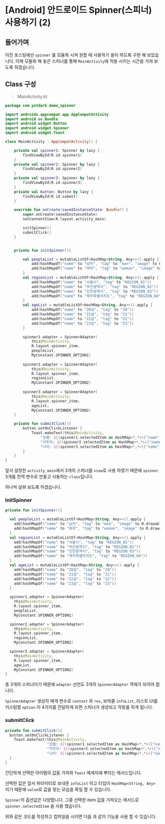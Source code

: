 # [Android] 안드로이드 Spinner(스피너) 사용하기 (2)

## 들어가며

이전 포스팅에선 `spinner` 를 모듈화 시켜 원할 때 사용하기 용이 하도록 구현 해 보았습니다. 이제 모듈화 해 놓은 스피너를 통해 `MainActivity`에 적용 시키는 시간을 가져 보도록 하겠습니다.

## Class 구성

> MainActivity.kt

```kotlin
package com.yotdark.demo_spinner

import androidx.appcompat.app.AppCompatActivity
import android.os.Bundle
import android.widget.Button
import android.widget.Spinner
import android.widget.Toast

class MainActivity : AppCompatActivity() {

    private val spinner1: Spinner by lazy {
        findViewById(R.id.spinner1)
    }
    private val spinner2: Spinner by lazy {
        findViewById(R.id.spinner2)
    }
    private val spinner3: Spinner by lazy {
        findViewById(R.id.spinner3)
    }
    private val button: Button by lazy {
        findViewById(R.id.submit)
    }

    override fun onCreate(savedInstanceState: Bundle?) {
        super.onCreate(savedInstanceState)
        setContentView(R.layout.activity_main)

        initSpinner()
        submitClick()
    }


    private fun initSpinner(){

        val peopleList = mutableListOf<HashMap<String, Any>>().apply {
            add(hashMapOf("name" to "남자", "tag" to "man", "image" to R.drawable.spinner_item_man))
            add(hashMapOf("name" to "여자", "tag" to "woman", "image" to R.drawable.spinner_item_woman))
        }
        val regionList = mutableListOf<HashMap<String, Any>>().apply {
            add(hashMapOf("name" to "서울시", "tag" to "REGION_01"))
            add(hashMapOf("name" to "부산광역시", "tag" to "REGION_02"))
            add(hashMapOf("name" to "인천광역시", "tag" to "REGION_03"))
            add(hashMapOf("name" to "제주특별자치도", "tag" to "REGION_04"))
        }
        val ageList = mutableListOf<HashMap<String, Any>>().apply {
            add(hashMapOf("name" to "20살", "tag" to "20"))
            add(hashMapOf("name" to "21살", "tag" to "21"))
            add(hashMapOf("name" to "22살", "tag" to "22"))
            add(hashMapOf("name" to "23살", "tag" to "23"))
        }

        spinner1.adapter = SpinnerAdapter(
            this@MainActivity,
            R.layout.spinner_item,
            peopleList,
            MyConstant.SPINNER_OPTION1)
        
        spinner2.adapter = SpinnerAdapter(
            this@MainActivity,
            R.layout.spinner_item,
            regionList,
            MyConstant.SPINNER_OPTION2)
        
        spinner3.adapter = SpinnerAdapter(
            this@MainActivity,
            R.layout.spinner_item,
            ageList,
            MyConstant.SPINNER_OPTION2)
    }

    private fun submitClick(){
        button.setOnClickListener {
            Toast.makeText(this@MainActivity,
                "성별: ${(spinner1.selectedItem as HashMap<*,*>)["name"]}\n" +
                "거주지: ${(spinner2.selectedItem as HashMap<*,*>)["name"]}\n" +
                "나이: ${(spinner3.selectedItem as HashMap<*,*>)["name"]}\n", 																	Toast.LENGTH_LONG).show()
        }
    }
}
```

앞서 설정한 `activity_main`에서 3개의 스피너를 `view`로 사용 하였기 때문에 `spinner` 3개를 전역 변수로 만들고 사용하는 `class`입니다. 

하나씩 살펴 보도록 하겠습니다.

### InitSpinner

```kotlin
private fun initSpinner(){

  val peopleList = mutableListOf<HashMap<String, Any>>().apply {
    add(hashMapOf("name" to "남자", "tag" to "man", "image" to R.drawable.spinner_item_man))
    add(hashMapOf("name" to "여자", "tag" to "woman", "image" to R.drawable.spinner_item_woman))
  }
  val regionList = mutableListOf<HashMap<String, Any>>().apply {
    add(hashMapOf("name" to "서울시", "tag" to "REGION_01"))
    add(hashMapOf("name" to "부산광역시", "tag" to "REGION_02"))
    add(hashMapOf("name" to "인천광역시", "tag" to "REGION_03"))
    add(hashMapOf("name" to "제주특별자치도", "tag" to "REGION_04"))
  }
  val ageList = mutableListOf<HashMap<String, Any>>().apply {
    add(hashMapOf("name" to "20살", "tag" to "20"))
    add(hashMapOf("name" to "21살", "tag" to "21"))
    add(hashMapOf("name" to "22살", "tag" to "22"))
    add(hashMapOf("name" to "23살", "tag" to "23"))
  }

  spinner1.adapter = SpinnerAdapter(
    this@MainActivity,
    R.layout.spinner_item,
    peopleList,
    MyConstant.SPINNER_OPTION1)

  spinner2.adapter = SpinnerAdapter(
    this@MainActivity,
    R.layout.spinner_item,
    regionList,
    MyConstant.SPINNER_OPTION2)

  spinner3.adapter = SpinnerAdapter(
    this@MainActivity,
    R.layout.spinner_item,
    ageList,
    MyConstant.SPINNER_OPTION2)
}
```

총 3개의 스피너이기 때문에 `adapter` 선언도 3개의 `SpinnerAdapter` 객체가 되어야 합니다. 

`SpinnerAdapter` 생성자 매게 변수로 `context` 와 `res`, 보여줄 `infoList`, 리스트 UI를 커스텀할 `option` 이 4가지를 전달하게 되면 스피너가 생성되고 작동를 하게 됩니다.



### submitClick

```kotlin
private fun submitClick(){
  button.setOnClickListener {
    Toast.makeText(this@MainActivity,
                   "성별: ${(spinner1.selectedItem as HashMap<*,*>)["name"]}\n" +
                   "거주지: ${(spinner2.selectedItem as HashMap<*,*>)["name"]}\n" +
                   "나이: ${(spinner3.selectedItem as HashMap<*,*>)["name"]}\n", 																	 Toast.LENGTH_LONG).show()
  }
}
```

간단하게 선택한 아이템의 값을 가져와 `Toast` 메세지에 뿌리는 메서드입니다. 

선택한 값은 앞서 파라미터로 보내준 `infoList` 이고 타입이 `HashMap<String, Any>` 이기 때문에 `value`로 값을 찾는 모습을 확일 할 수 있습니다.

`Spinner`의 옵션값은 다양합니다. 그중 선택한 item 값을 가져오는 메서드로 `spinner.selectedItem` 을 사용 했습니다. 



위와 같은 코드를 작성하고 컴파일을 시키면 다음 과 같이 기능을 사용 할 수 있습니다.

